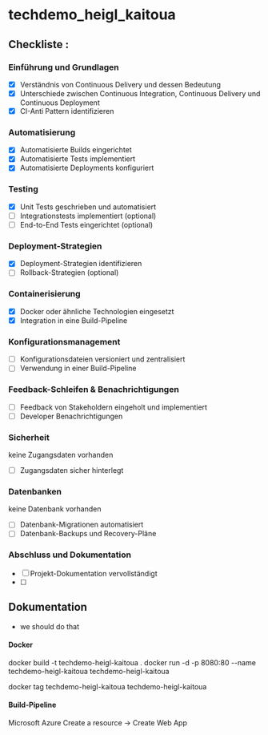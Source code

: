 # techdemo_heigl_kaitoua

## Checkliste :

### Einführung und Grundlagen
- [x] Verständnis von Continuous Delivery und dessen Bedeutung
- [x] Unterschiede zwischen Continuous Integration, Continuous Delivery und Continuous Deployment
- [x] CI-Anti Pattern identifizieren

### Automatisierung
- [x] Automatisierte Builds eingerichtet
- [x] Automatisierte Tests implementiert
- [x] Automatisierte Deployments konfiguriert

### Testing
- [x] Unit Tests geschrieben und automatisiert
- [ ] Integrationstests implementiert (optional)
- [ ] End-to-End Tests eingerichtet (optional)

### Deployment-Strategien
- [x] Deployment-Strategien identifizieren
- [ ] Rollback-Strategien (optional)

### Containerisierung
- [x] Docker oder ähnliche Technologien eingesetzt
- [x] Integration in eine Build-Pipeline

### Konfigurationsmanagement
- [ ] Konfigurationsdateien versioniert und zentralisiert
- [ ] Verwendung in einer Build-Pipeline

### Feedback-Schleifen & Benachrichtigungen
- [ ] Feedback von Stakeholdern eingeholt und implementiert
- [ ] Developer Benachrichtigungen

### Sicherheit
keine Zugangsdaten vorhanden
- [ ] Zugangsdaten sicher hinterlegt

### Datenbanken
keine Datenbank vorhanden
- [ ] Datenbank-Migrationen automatisiert
- [ ] Datenbank-Backups und Recovery-Pläne

### Abschluss und Dokumentation
- [ ] Projekt-Dokumentation vervollständigt
- [ ]  


## Dokumentation
- we should do that


#### Docker


docker build -t techdemo-heigl-kaitoua .
docker run -d -p 8080:80 --name techdemo-heigl-kaitoua techdemo-heigl-kaitoua

docker tag techdemo-heigl-kaitoua techdemo-heigl-kaitoua



#### Build-Pipeline

Microsoft Azure
Create a resource -> Create Web App



